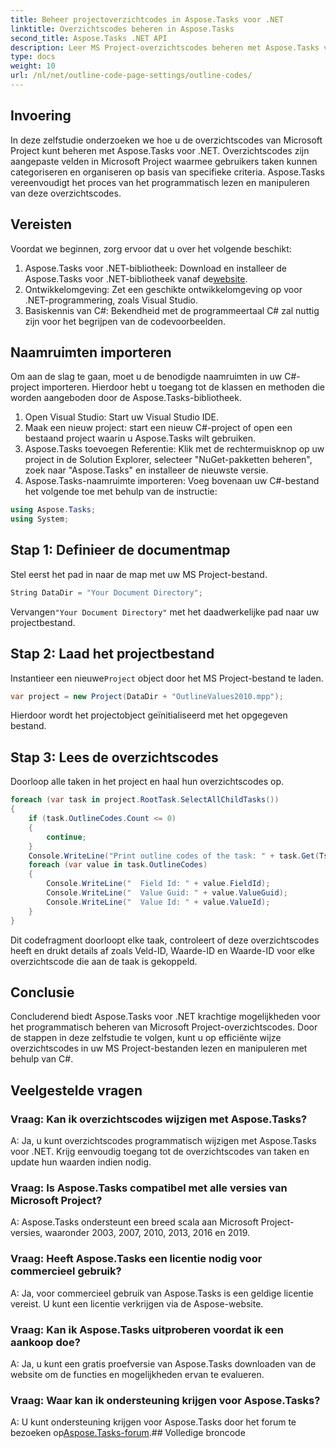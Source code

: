 ```yaml
---
title: Beheer projectoverzichtcodes in Aspose.Tasks voor .NET
linktitle: Overzichtscodes beheren in Aspose.Tasks
second_title: Aspose.Tasks .NET API
description: Leer MS Project-overzichtscodes beheren met Aspose.Tasks voor .NET. Vereenvoudig de projectorganisatie moeiteloos.
type: docs
weight: 10
url: /nl/net/outline-code-page-settings/outline-codes/
---
```

## Invoering
In deze zelfstudie onderzoeken we hoe u de overzichtscodes van Microsoft Project kunt beheren met Aspose.Tasks voor .NET. Overzichtscodes zijn aangepaste velden in Microsoft Project waarmee gebruikers taken kunnen categoriseren en organiseren op basis van specifieke criteria. Aspose.Tasks vereenvoudigt het proces van het programmatisch lezen en manipuleren van deze overzichtscodes.
## Vereisten
Voordat we beginnen, zorg ervoor dat u over het volgende beschikt:
1.  Aspose.Tasks voor .NET-bibliotheek: Download en installeer de Aspose.Tasks voor .NET-bibliotheek vanaf de[website](https://releases.aspose.com/tasks/net/).
2. Ontwikkelomgeving: Zet een geschikte ontwikkelomgeving op voor .NET-programmering, zoals Visual Studio.
3. Basiskennis van C#: Bekendheid met de programmeertaal C# zal nuttig zijn voor het begrijpen van de codevoorbeelden.

## Naamruimten importeren
Om aan de slag te gaan, moet u de benodigde naamruimten in uw C#-project importeren. Hierdoor hebt u toegang tot de klassen en methoden die worden aangeboden door de Aspose.Tasks-bibliotheek.
1. Open Visual Studio: Start uw Visual Studio IDE.
2. Maak een nieuw project: start een nieuw C#-project of open een bestaand project waarin u Aspose.Tasks wilt gebruiken.
3. Aspose.Tasks toevoegen Referentie: Klik met de rechtermuisknop op uw project in de Solution Explorer, selecteer "NuGet-pakketten beheren", zoek naar "Aspose.Tasks" en installeer de nieuwste versie.
4. Aspose.Tasks-naamruimte importeren: Voeg bovenaan uw C#-bestand het volgende toe met behulp van de instructie:
```csharp
using Aspose.Tasks;
using System;

```
## Stap 1: Definieer de documentmap
Stel eerst het pad in naar de map met uw MS Project-bestand.
```csharp
String DataDir = "Your Document Directory";
```
 Vervangen`"Your Document Directory"` met het daadwerkelijke pad naar uw projectbestand.
## Stap 2: Laad het projectbestand
 Instantieer een nieuwe`Project` object door het MS Project-bestand te laden.
```csharp
var project = new Project(DataDir + "OutlineValues2010.mpp");
```
Hierdoor wordt het projectobject geïnitialiseerd met het opgegeven bestand.
## Stap 3: Lees de overzichtscodes
Doorloop alle taken in het project en haal hun overzichtscodes op.
```csharp
foreach (var task in project.RootTask.SelectAllChildTasks())
{
    if (task.OutlineCodes.Count <= 0)
    {
        continue;
    }
    Console.WriteLine("Print outline codes of the task: " + task.Get(Tsk.Name));
    foreach (var value in task.OutlineCodes)
    {
        Console.WriteLine("  Field Id: " + value.FieldId);
        Console.WriteLine("  Value Guid: " + value.ValueGuid);
        Console.WriteLine("  Value Id: " + value.ValueId);
    }
}
```
Dit codefragment doorloopt elke taak, controleert of deze overzichtscodes heeft en drukt details af zoals Veld-ID, Waarde-ID en Waarde-ID voor elke overzichtscode die aan de taak is gekoppeld.

## Conclusie
Concluderend biedt Aspose.Tasks voor .NET krachtige mogelijkheden voor het programmatisch beheren van Microsoft Project-overzichtscodes. Door de stappen in deze zelfstudie te volgen, kunt u op efficiënte wijze overzichtscodes in uw MS Project-bestanden lezen en manipuleren met behulp van C#.
## Veelgestelde vragen
### Vraag: Kan ik overzichtscodes wijzigen met Aspose.Tasks?
A: Ja, u kunt overzichtscodes programmatisch wijzigen met Aspose.Tasks voor .NET. Krijg eenvoudig toegang tot de overzichtscodes van taken en update hun waarden indien nodig.
### Vraag: Is Aspose.Tasks compatibel met alle versies van Microsoft Project?
A: Aspose.Tasks ondersteunt een breed scala aan Microsoft Project-versies, waaronder 2003, 2007, 2010, 2013, 2016 en 2019.
### Vraag: Heeft Aspose.Tasks een licentie nodig voor commercieel gebruik?
A: Ja, voor commercieel gebruik van Aspose.Tasks is een geldige licentie vereist. U kunt een licentie verkrijgen via de Aspose-website.
### Vraag: Kan ik Aspose.Tasks uitproberen voordat ik een aankoop doe?
A: Ja, u kunt een gratis proefversie van Aspose.Tasks downloaden van de website om de functies en mogelijkheden ervan te evalueren.
### Vraag: Waar kan ik ondersteuning krijgen voor Aspose.Tasks?
 A: U kunt ondersteuning krijgen voor Aspose.Tasks door het forum te bezoeken op[Aspose.Tasks-forum](https://forum.aspose.com/c/tasks/15).## Volledige broncode